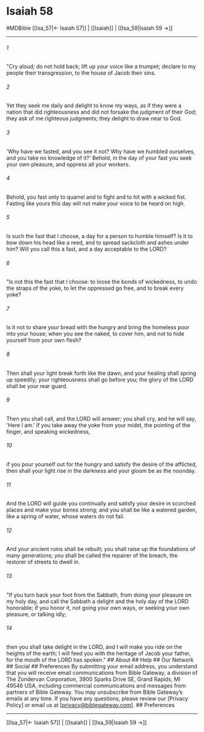 # Isaiah 58
#MDBible
[[Isa_57|← Isaiah 57]] | [[Isaiah]] | [[Isa_59|Isaiah 59 →]]

***






###### 1 


"Cry aloud; do not hold back; lift up your voice like a trumpet; declare to my people their transgression, to the house of Jacob their sins. 





###### 2 


Yet they seek me daily and delight to know my ways, as if they were a nation that did righteousness and did not forsake the judgment of their God; they ask of me righteous judgments; they delight to draw near to God. 





###### 3 


'Why have we fasted, and you see it not? Why have we humbled ourselves, and you take no knowledge of it?' Behold, in the day of your fast you seek your own pleasure, and oppress all your workers. 





###### 4 


Behold, you fast only to quarrel and to fight and to hit with a wicked fist. Fasting like yours this day will not make your voice to be heard on high. 





###### 5 


Is such the fast that I choose, a day for a person to humble himself? Is it to bow down his head like a reed, and to spread sackcloth and ashes under him? Will you call this a fast, and a day acceptable to the LORD? 





###### 6 


"Is not this the fast that I choose: to loose the bonds of wickedness, to undo the straps of the yoke, to let the oppressed go free, and to break every yoke? 





###### 7 


Is it not to share your bread with the hungry and bring the homeless poor into your house; when you see the naked, to cover him, and not to hide yourself from your own flesh? 





###### 8 


Then shall your light break forth like the dawn, and your healing shall spring up speedily; your righteousness shall go before you; the glory of the LORD shall be your rear guard. 





###### 9 


Then you shall call, and the LORD will answer; you shall cry, and he will say, 'Here I am.' If you take away the yoke from your midst, the pointing of the finger, and speaking wickedness, 





###### 10 


if you pour yourself out for the hungry and satisfy the desire of the afflicted, then shall your light rise in the darkness and your gloom be as the noonday. 





###### 11 


And the LORD will guide you continually and satisfy your desire in scorched places and make your bones strong; and you shall be like a watered garden, like a spring of water, whose waters do not fail. 





###### 12 


And your ancient ruins shall be rebuilt; you shall raise up the foundations of many generations; you shall be called the repairer of the breach, the restorer of streets to dwell in. 





###### 13 


"If you turn back your foot from the Sabbath, from doing your pleasure on my holy day, and call the Sabbath a delight and the holy day of the LORD honorable; if you honor it, not going your own ways, or seeking your own pleasure, or talking idly; 





###### 14 


then you shall take delight in the LORD, and I will make you ride on the heights of the earth; I will feed you with the heritage of Jacob your father, for the mouth of the LORD has spoken." ## About ## Help ## Our Network ## Social ## Preferences By submitting your email address, you understand that you will receive email communications from Bible Gateway, a division of The Zondervan Corporation, 3900 Sparks Drive SE, Grand Rapids, MI 49546 USA, including commercial communications and messages from partners of Bible Gateway. You may unsubscribe from Bible Gateway&rsquo;s emails at any time. If you have any questions, please review our [Privacy Policy] or email us at [privacy@biblegateway.com]. ## Preferences

***

[[Isa_57|← Isaiah 57]] | [[Isaiah]] | [[Isa_59|Isaiah 59 →]]
